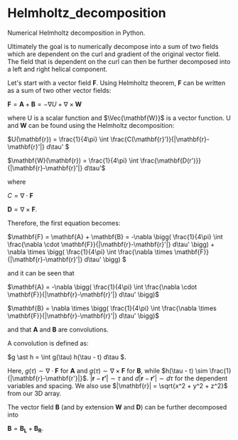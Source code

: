 # Helmholtz_decomposition
Numerical Helmholtz decomposition in Python.

Ultimately the goal is to numerically decompose into a sum of two fields which are dependent on the curl and gradient of the original vector field.  The field that is dependent on the curl can then be further decomposed into a left and right helical component.

Let's start with a vector field $\mathbf{F}$.  Using Helmholtz theorem, $\mathbf{F}$ can be written as a sum of two other vector fields:
 
$\mathbf{F} = \mathbf{A} + \mathbf{B} = -\nabla U + \nabla \times \mathbf{W}$

where U is a scalar function and $\Vec{\mathbf{W}}$ is a vector function.  U and $\mathbf{W}$ can be found using the Helmholtz decomposition:

$U(\mathbf{r}) = \frac{1}{4\pi} \int \frac{C(\mathbf{r}')}{|\mathbf{r}-\mathbf{r}'|} d\tau' $

$\mathbf{W}(\mathbf{r}) = \frac{1}{4\pi} \int \frac{\mathbf{D(r')}}{|\mathbf{r}-\mathbf{r}'|} d\tau'$

where

$C = \nabla \cdot \mathbf{F}$
 
$\mathbf{D} = \nabla \times \mathbf{F}$.

Therefore, the first equation becomes:

$\mathbf{F} = \mathbf{A} + \mathbf{B} = -\nabla \bigg( \frac{1}{4\pi} \int \frac{\nabla \cdot \mathbf{F}}{|\mathbf{r}-\mathbf{r}'|} d\tau' \bigg) + \nabla \times \bigg( \frac{1}{4\pi} \int \frac{\nabla \times \mathbf{F}}{|\mathbf{r}-\mathbf{r}'|} d\tau' \bigg) $

and it can be seen that

$\mathbf{A} = -\nabla \bigg( \frac{1}{4\pi} \int \frac{\nabla \cdot \mathbf{F}}{|\mathbf{r}-\mathbf{r}'|} d\tau' \bigg)$

$\mathbf{B} = \nabla \times \bigg( \frac{1}{4\pi} \int \frac{\nabla \times \mathbf{F}}{|\mathbf{r}-\mathbf{r}'|} d\tau' \bigg)$

and that $\mathbf{A}$ and $\mathbf{B}$ are convolutions.

A convolution is defined as:

$g \ast h = \int g(\tau) h(\tau - t) d\tau $. 

Here, $g(\tau) \sim \nabla \cdot \mathbf{F}$ for $\mathbf{A}$ and $g(\tau) \sim \nabla \times \mathbf{F}$ for $\mathbf{B}$, while $h(\tau - t) \sim \frac{1}{|\mathbf{r}-\mathbf{r'}|}$.  $|\mathbf{r} - \mathbf{r'}| \sim \tau$ and $d|\mathbf{r}-\mathbf{r'}| \sim d\tau$ for the dependent variables and spacing.  We also use $|\mathbf{r}| = \sqrt{x^2 + y^2 + z^2}$ from our 3D array.


The vector field $\mathbf{B}$ (and by extension $\mathbf{W}$ and $\mathbf{D}$) can be further decomposed into

$\mathbf{B} = \mathbf{B_L} + \mathbf{B_R}$.
